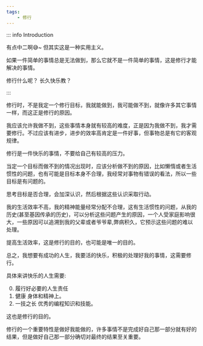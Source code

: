 ```yaml
---
tags:
    - 修行
---
```


::: info Introduction

有点中二啊😅~  但其实这是一种实用主义。

如果一件简单的事情总是无法做到，那么它就不是一件简单的事情，这是修行才能解决的事情。

修行什么呢？ 长久快乐教？

:::

修行时，不是我定一个修行目标，我就能做到，我可能做不到，就像许多其它事情一样，而这正是修行的原因。

我应该允许我做不到，这些事情本身就有较高的难度，正是因为我做不到，我才需要修行。不过应该有进步，进步的效率高肯定是一件好事，但事物总是有它的客观规律。

修行是一件快乐的事情，不要给自己有较高的压力。

当定一个目标而做不到的情况出现时，应该分析做不到的原因，比如懒惰或者生活惯性的问题，也有可能是目标本身不合理，我经常对事物有错误的看法，所以一些目标是有问题的。

思考目标是否合理，会加深认识，然后根据这些认识采取行动。

我的生活效率不高，我的精神能量经常分配不合理，这有生活惯性的问题，从我的历史(甚至基因传承的历史)，可以分析这些问题产生的原因，一个人受家庭影响很大，一些原因可以追溯到我的父辈或者爷爷辈,弊病积久，它预示这些问题的难以处理。

提高生活效率，这是修行的目的，也可能是唯一的目的。

总之，我想要有成功的人生，我要活的快乐，积极的处理好我的事情，这需要修行。

具体来讲快乐的人生需要:

0. 履行好必要的人生责任
1. 健康 身体和精神上。
2. 一技之长 优秀的编程知识和技能。

这也是修行的目的。

修行的一个重要特性是做好我能做的，许多事情不是完成好自己那一部分就有好的结果，但是做好自己那一部分确切对最终的结果至关重要。








